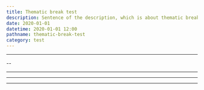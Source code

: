 ```yaml
---
title: Thematic break test
description: Sentence of the description, which is about thematic break test. This property exist for the purpose of, no other than frontmatter testing.
date: 2020-01-01
datetime: 2020-01-01 12:00
pathname: thematic-break-test
category: test
---
```


---

--

-------

---
---